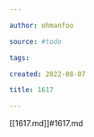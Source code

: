 ```yaml
---

author: ohmanfoo

source: #todo

tags: 

created: 2022-08-07

title: 1617

---
```

[[1617.md]]#1617.md